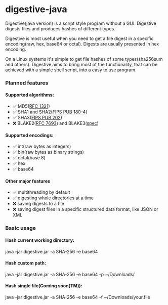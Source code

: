 # digestive-java
Digestive(java version) is a script style program without a GUI.
Digestive digests files and produces hashes of different types.

Digestive is most useful when you need to get a file digest in a specific encoding(raw, hex, base64 or octal).
Digests are usually presented in hex encoding.

On a Linux systems it's simple to get file hashes of some types(sha256sum and others).
Digestive aims to bring most of the functionality, that can be achieved with a simple shell script, into a easy to use program.

### Planned features
#### Supported algorithms:
* ✅ MD5([RFC 1321](https://datatracker.ietf.org/doc/html/rfc1321))
* ✅ SHA1 and SHA2([FIPS PUB 180-4](https://nvlpubs.nist.gov/nistpubs/FIPS/NIST.FIPS.180-4.pdf))
* ✅ SHA3([FIPS PUB 202](https://nvlpubs.nist.gov/nistpubs/FIPS/NIST.FIPS.202.pdf))
* ❌ BLAKE2([RFC 7693](https://datatracker.ietf.org/doc/html/rfc7693)) and BLAKE3([spec](https://github.com/BLAKE3-team/BLAKE3-specs/blob/master/blake3.pdf))

#### Supported encodings:
* ✅ int(raw bytes as integers)
* ✅ bin(raw bytes as binary strings)
* ✅ octal(base 8)
* ✅ hex
* ✅ base64

#### Other major features
* ✅ multithreading by default
* ✅ digesting whole directories at a time
* ❌ saving digests to a file
* ❌ saving digest files in a specific structured data format, like JSON or XML

### Basic usage
#### Hash current working directory:
java -jar digestive.jar -a SHA-256 -e base64

#### Hash custom path:
java -jar digestive.jar -a SHA-256 -e base64 -p ~/Downloads/

#### Hash single file(Coming soon(TM)):
java -jar digestive.jar -a SHA-256 -e base64 -f ~/Downloads/your.file

